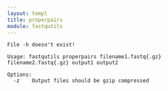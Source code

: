 ```yaml
---
layout: templ
title: properpairs
module: fastqutils
---
```

    File -h doesn't exist!
    
    Usage: fastqutils properpairs filename1.fastq{.gz} filename2.fastq{.gz} output1 output2
    
    Options:
      -z    Output files should be gzip compressed
    
    
